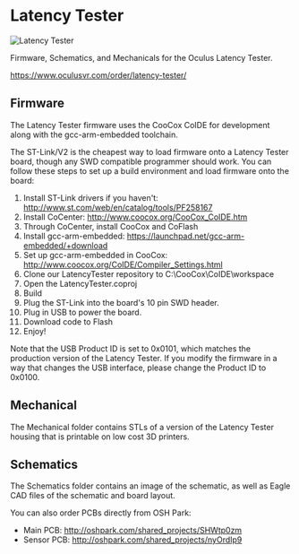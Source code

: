 Latency Tester
==============

![Latency Tester](https://www.oculusvr.com/wp-content/themes/oculus/img/oculus-latency-tester.png)

Firmware, Schematics, and Mechanicals for the Oculus Latency Tester.

https://www.oculusvr.com/order/latency-tester/

Firmware
--------

The Latency Tester firmware uses the CooCox CoIDE for development along with 
the gcc-arm-embedded toolchain.

The ST-Link/V2 is the cheapest way to load firmware onto a Latency Tester
board, though any SWD compatible programmer should work.  You can follow these steps
to set up a build environment and load firmware onto the board:

1. Install ST-Link drivers if you haven't: http://www.st.com/web/en/catalog/tools/PF258167
2. Install CoCenter: http://www.coocox.org/CooCox_CoIDE.htm
3. Through CoCenter, install CooCox and CoFlash
4. Install gcc-arm-embedded: https://launchpad.net/gcc-arm-embedded/+download
5. Set up gcc-arm-embedded in CooCox: http://www.coocox.org/CoIDE/Compiler_Settings.html
6. Clone our LatencyTester repository to C:\CooCox\CoIDE\workspace
7. Open the LatencyTester.coproj
8. Build
9. Plug the ST-Link into the board's 10 pin SWD header.
10. Plug in USB to power the board.
12. Download code to Flash 
13. Enjoy!

Note that the USB Product ID is set to 0x0101, which matches the production
version of the Latency Tester.  If you modify the firmware in a way that
changes the USB interface, please change the Product ID to 0x0100.

Mechanical
----------

The Mechanical folder contains STLs of a version of the Latency Tester housing
that is printable on low cost 3D printers.

Schematics
----------

The Schematics folder contains an image of the schematic, as well as Eagle CAD files
of the schematic and board layout.

You can also order PCBs directly from OSH Park:

* Main PCB: http://oshpark.com/shared_projects/SHWtp0zm
* Sensor PCB: http://oshpark.com/shared_projects/nyOrdIp9
